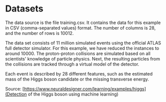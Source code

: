 # Datasets

The data source is the file training.csv. It contains the data for this example in CSV (comma-separated values) format. The number of columns is 28, and the number of rows is 10012.

The data set consists of 11 million simulated events using the official ATLAS full detector simulator. For this example, we have reduced the instances to around 10000. The proton-proton collisions are simulated based on all scientists' knowledge of particle physics. Next, the resulting particles from the collisions are tracked through a virtual model of the detector.

Each event is described by 28 different features, such as the estimated mass of the Higgs boson candidate or the missing transverse energy.

Source: [https://www.neuraldesigner.com/learning/examples/higgs](Detection of the Higgs boson using machine learning) 